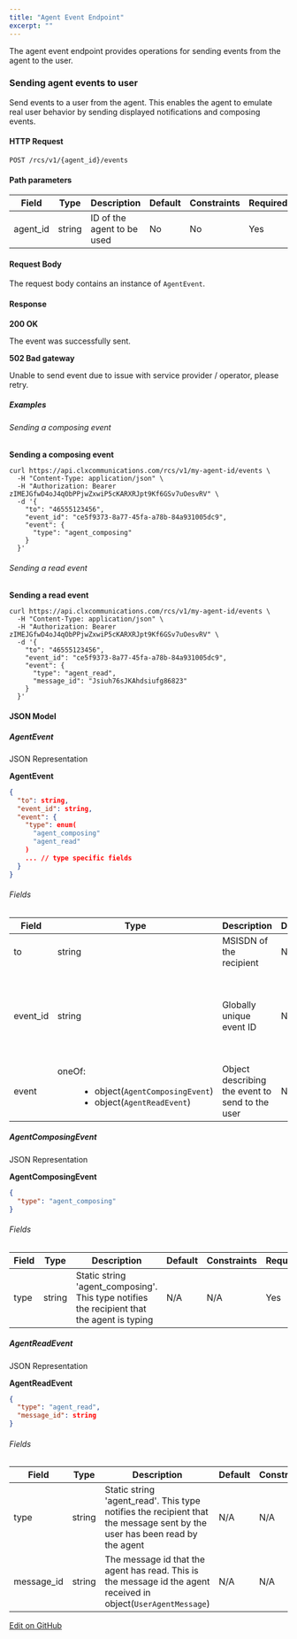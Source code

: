 ```yaml
---
title: "Agent Event Endpoint"
excerpt: ""
---
```

The agent event endpoint provides operations for sending events from the agent to the user.

### Sending agent events to user

Send events to a user from the agent. This enables the agent to emulate real user behavior by sending displayed notifications and composing events.

#### HTTP Request

`POST /rcs/v1/{agent_id}/events`

#### Path parameters

| Field     | Type   | Description                | Default | Constraints | Required |
| --------- | ------ | -------------------------- | ------- | ----------- | -------- |
| agent\_id | string | ID of the agent to be used | No      | No          | Yes      |

#### Request Body

The request body contains an instance of `AgentEvent`.

#### Response

**200 OK**

The event was successfully sent.

**502 Bad gateway**

Unable to send event due to issue with service provider / operator, please retry.

##### Examples

###### Sending a composing event

**Sending a composing event**
```curl
curl https://api.clxcommunications.com/rcs/v1/my-agent-id/events \
  -H "Content-Type: application/json" \
  -H "Authorization: Bearer zIMEJGfwD4oJ4qObPPjwZxwiP5cKARXRJpt9Kf6GSv7uOesvRV" \
  -d '{
    "to": "46555123456",
    "event_id": "ce5f9373-8a77-45fa-a78b-84a931005dc9",
    "event": {
      "type": "agent_composing"
    }
  }'
```


###### Sending a read event

**Sending a read event**
```curl
curl https://api.clxcommunications.com/rcs/v1/my-agent-id/events \
  -H "Content-Type: application/json" \
  -H "Authorization: Bearer zIMEJGfwD4oJ4qObPPjwZxwiP5cKARXRJpt9Kf6GSv7uOesvRV" \
  -d '{
    "to": "46555123456",
    "event_id": "ce5f9373-8a77-45fa-a78b-84a931005dc9",
    "event": {
      "type": "agent_read",
      "message_id": "Jsiuh76sJKAhdsiufg86823"
    }
  }'
```


#### JSON Model

##### AgentEvent

JSON Representation

**AgentEvent**
```json
{
  "to": string,
  "event_id": string,
  "event": {
    "type": enum(
      "agent_composing"
      "agent_read"
    )
    ... // type specific fields
  }
}
```


###### Fields

<div class="magic-block-html">
    <div class="marked-table">
        <table>
            <thead>
            <tr class="header">
                <th>Field</th>
                <th>Type</th>
                <th>Description</th>
                <th>Default</th>
                <th>Constraints</th>
                <th>Required</th>
            </tr>
            </thead>
            <tbody>
            <tr class="odd">
                <td>to</td>
                <td>string</td>
                <td>MSISDN of the recipient</td>
                <td>No</td>
                <td>^(?:00)[1-9][0-9]{8,16}$</td>
                <td>Yes</td>
            </tr>
            <tr class="even">
                <td>event_id</td>
                <td>string</td>
                <td>Globally unique event ID</td>
                <td>No</td>
                <td>^[0-9a-f]{8}-[0-9a-f]{4}-[1-5][0-9a-f]{3}-[89ab][0-9a-f]{3}-[0-9a-f]{12}$</td>
                <td>Yes</td>
            </tr>
            <tr class="odd">
                <td>event</td>
                <td><dl>
                    <dt>oneOf:</dt>
                    <dd><ul>
                        <li>object(<code class="interpreted-text" data-role="ref">AgentComposingEvent</code>)</li>
                        <li>object(<code class="interpreted-text" data-role="ref">AgentReadEvent</code>)</li>
                    </ul>
                    </dd>
                </dl></td>
                <td>Object describing the event to send to the user</td>
                <td>No</td>
                <td>N/A</td>
                <td>Yes</td>
            </tr>
            </tbody>
        </table>
    </div>
</div>


##### AgentComposingEvent

JSON Representation

**AgentComposingEvent**
```json
{
  "type": "agent_composing"
}
```


###### Fields

| Field | Type   | Description                                                                                 | Default | Constraints | Required |
| ----- | ------ | ------------------------------------------------------------------------------------------- | ------- | ----------- | -------- |
| type  | string | Static string 'agent\_composing'. This type notifies the recipient that the agent is typing | N/A     | N/A         | Yes      |

##### AgentReadEvent

JSON Representation

**AgentReadEvent**
```json
{
  "type": "agent_read",
  "message_id": string
}
```


###### Fields

| Field       | Type   | Description                                                                                                                | Default | Constraints | Required |
| ----------- | ------ | -------------------------------------------------------------------------------------------------------------------------- | ------- | ----------- | -------- |
| type        | string | Static string 'agent\_read'. This type notifies the recipient that the message sent by the user has been read by the agent | N/A     | N/A         | Yes      |
| message\_id | string | The message id that the agent has read. This is the message id the agent received in object(`UserAgentMessage`)            | N/A     | N/A         | Yes      |


<a class="gitbutton pill" target="_blank" href="https://github.com/sinch/docs/blob/master/docs/rcs/rcs-http-rest/rcs-rest-agent-event-endpoint.md"><span class="fab fa-github"></span>Edit on GitHub</a>